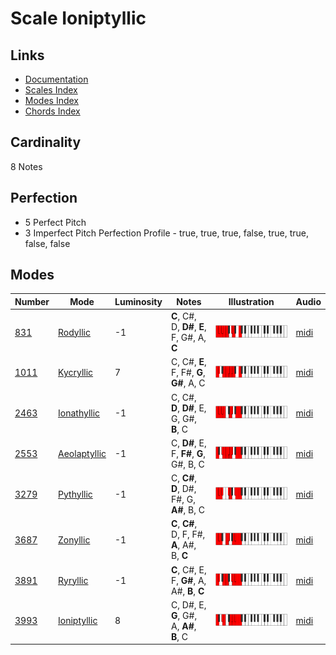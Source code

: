 # Scale Ioniptyllic

## Links

- [Documentation](README.md)
- [Scales Index](Scales.md)
- [Modes Index](Modes.md)
- [Chords Index](Chords.md)

## Cardinality

8 Notes

## Perfection

- 5 Perfect Pitch
- 3 Imperfect Pitch
Perfection Profile - true, true, true, false, true, true, false, false

## Modes

| Number | Mode | Luminosity | Notes | Illustration | Audio |
|--------|------|------------|-------|--------------|-------|
| [831](https://ianring.com/musictheory/scales/831) | [Rodyllic](ModeRodyllic.md) | -1 | **C**, C#, D, **D#**, **E**, F, G#, A, **C** | ![CNaturalRodyllic](ModeCNaturalRodyllic.png) | [midi](https://github.com/edipermadi/music/blob/main/docs/ModeCNaturalRodyllic.mid?raw=true) | 
| [1011](https://ianring.com/musictheory/scales/1011) | [Kycryllic](ModeKycryllic.md) | 7 | C, C#, **E**, F, F#, **G**, **G#**, A, C | ![CNaturalKycryllic](ModeCNaturalKycryllic.png) | [midi](https://github.com/edipermadi/music/blob/main/docs/ModeCNaturalKycryllic.mid?raw=true) | 
| [2463](https://ianring.com/musictheory/scales/2463) | [Ionathyllic](ModeIonathyllic.md) | -1 | C, C#, **D**, **D#**, E, G, G#, **B**, C | ![CNaturalIonathyllic](ModeCNaturalIonathyllic.png) | [midi](https://github.com/edipermadi/music/blob/main/docs/ModeCNaturalIonathyllic.mid?raw=true) | 
| [2553](https://ianring.com/musictheory/scales/2553) | [Aeolaptyllic](ModeAeolaptyllic.md) | -1 | C, **D#**, E, F, **F#**, **G**, G#, B, C | ![CNaturalAeolaptyllic](ModeCNaturalAeolaptyllic.png) | [midi](https://github.com/edipermadi/music/blob/main/docs/ModeCNaturalAeolaptyllic.mid?raw=true) | 
| [3279](https://ianring.com/musictheory/scales/3279) | [Pythyllic](ModePythyllic.md) | -1 | C, **C#**, **D**, D#, F#, G, **A#**, B, C | ![CNaturalPythyllic](ModeCNaturalPythyllic.png) | [midi](https://github.com/edipermadi/music/blob/main/docs/ModeCNaturalPythyllic.mid?raw=true) | 
| [3687](https://ianring.com/musictheory/scales/3687) | [Zonyllic](ModeZonyllic.md) | -1 | **C**, **C#**, D, F, F#, **A**, A#, B, **C** | ![CNaturalZonyllic](ModeCNaturalZonyllic.png) | [midi](https://github.com/edipermadi/music/blob/main/docs/ModeCNaturalZonyllic.mid?raw=true) | 
| [3891](https://ianring.com/musictheory/scales/3891) | [Ryryllic](ModeRyryllic.md) | -1 | **C**, C#, E, F, **G#**, A, A#, **B**, **C** | ![CNaturalRyryllic](ModeCNaturalRyryllic.png) | [midi](https://github.com/edipermadi/music/blob/main/docs/ModeCNaturalRyryllic.mid?raw=true) | 
| [3993](https://ianring.com/musictheory/scales/3993) | [Ioniptyllic](ModeIoniptyllic.md) | 8 | C, D#, E, **G**, G#, A, **A#**, **B**, C | ![CNaturalIoniptyllic](ModeCNaturalIoniptyllic.png) | [midi](https://github.com/edipermadi/music/blob/main/docs/ModeCNaturalIoniptyllic.mid?raw=true) | 
